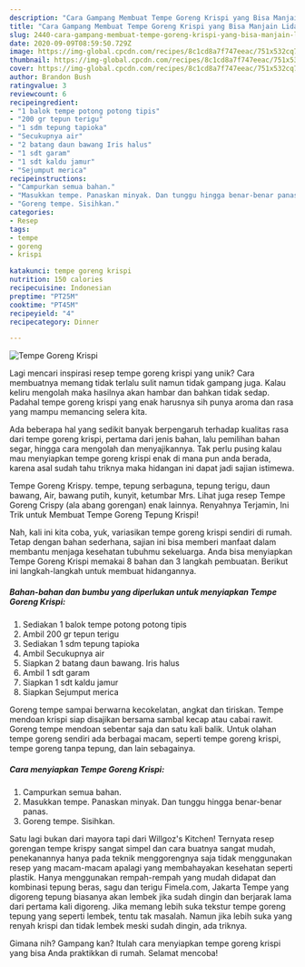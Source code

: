```yaml
---
description: "Cara Gampang Membuat Tempe Goreng Krispi yang Bisa Manjain Lidah"
title: "Cara Gampang Membuat Tempe Goreng Krispi yang Bisa Manjain Lidah"
slug: 2440-cara-gampang-membuat-tempe-goreng-krispi-yang-bisa-manjain-lidah
date: 2020-09-09T08:59:50.729Z
image: https://img-global.cpcdn.com/recipes/8c1cd8a7f747eeac/751x532cq70/tempe-goreng-krispi-foto-resep-utama.jpg
thumbnail: https://img-global.cpcdn.com/recipes/8c1cd8a7f747eeac/751x532cq70/tempe-goreng-krispi-foto-resep-utama.jpg
cover: https://img-global.cpcdn.com/recipes/8c1cd8a7f747eeac/751x532cq70/tempe-goreng-krispi-foto-resep-utama.jpg
author: Brandon Bush
ratingvalue: 3
reviewcount: 6
recipeingredient:
- "1 balok tempe potong potong tipis"
- "200 gr tepun terigu"
- "1 sdm tepung tapioka"
- "Secukupnya air"
- "2 batang daun bawang Iris halus"
- "1 sdt garam"
- "1 sdt kaldu jamur"
- "Sejumput merica"
recipeinstructions:
- "Campurkan semua bahan."
- "Masukkan tempe. Panaskan minyak. Dan tunggu hingga benar-benar panas."
- "Goreng tempe. Sisihkan."
categories:
- Resep
tags:
- tempe
- goreng
- krispi

katakunci: tempe goreng krispi 
nutrition: 150 calories
recipecuisine: Indonesian
preptime: "PT25M"
cooktime: "PT45M"
recipeyield: "4"
recipecategory: Dinner

---
```



![Tempe Goreng Krispi](https://img-global.cpcdn.com/recipes/8c1cd8a7f747eeac/751x532cq70/tempe-goreng-krispi-foto-resep-utama.jpg)

Lagi mencari inspirasi resep tempe goreng krispi yang unik? Cara membuatnya memang tidak terlalu sulit namun tidak gampang juga. Kalau keliru mengolah maka hasilnya akan hambar dan bahkan tidak sedap. Padahal tempe goreng krispi yang enak harusnya sih punya aroma dan rasa yang mampu memancing selera kita.

Ada beberapa hal yang sedikit banyak berpengaruh terhadap kualitas rasa dari tempe goreng krispi, pertama dari jenis bahan, lalu pemilihan bahan segar, hingga cara mengolah dan menyajikannya. Tak perlu pusing kalau mau menyiapkan tempe goreng krispi enak di mana pun anda berada, karena asal sudah tahu triknya maka hidangan ini dapat jadi sajian istimewa.

Tempe Goreng Krispy. tempe, tepung serbaguna, tepung terigu, daun bawang, Air, bawang putih, kunyit, ketumbar Mrs. Lihat juga resep Tempe Goreng Crispy (ala abang gorengan) enak lainnya. Renyahnya Terjamin, Ini Trik untuk Membuat Tempe Goreng Tepung Krispi!


Nah, kali ini kita coba, yuk, variasikan tempe goreng krispi sendiri di rumah. Tetap dengan bahan sederhana, sajian ini bisa memberi manfaat dalam membantu menjaga kesehatan tubuhmu sekeluarga. Anda bisa menyiapkan Tempe Goreng Krispi memakai 8 bahan dan 3 langkah pembuatan. Berikut ini langkah-langkah untuk membuat hidangannya.

<!--inarticleads1-->

##### Bahan-bahan dan bumbu yang diperlukan untuk menyiapkan Tempe Goreng Krispi:

1. Sediakan 1 balok tempe potong potong tipis
1. Ambil 200 gr tepun terigu
1. Sediakan 1 sdm tepung tapioka
1. Ambil Secukupnya air
1. Siapkan 2 batang daun bawang. Iris halus
1. Ambil 1 sdt garam
1. Siapkan 1 sdt kaldu jamur
1. Siapkan Sejumput merica


Goreng tempe sampai berwarna kecokelatan, angkat dan tiriskan. Tempe mendoan krispi siap disajikan bersama sambal kecap atau cabai rawit. Goreng tempe mendoan sebentar saja dan satu kali balik. Untuk olahan tempe goreng sendiri ada berbagai macam, seperti tempe goreng krispi, tempe goreng tanpa tepung, dan lain sebagainya. 

<!--inarticleads2-->

##### Cara menyiapkan Tempe Goreng Krispi:

1. Campurkan semua bahan.
1. Masukkan tempe. Panaskan minyak. Dan tunggu hingga benar-benar panas.
1. Goreng tempe. Sisihkan.


Satu lagi bukan dari mayora tapi dari Willgoz&#39;s Kitchen! Ternyata resep gorengan tempe krispy sangat simpel dan cara buatnya sangat mudah, penekanannya hanya pada teknik menggorengnya saja tidak menggunakan resep yang macam-macam apalagi yang membahayakan kesehatan seperti plastik. Hanya menggunakan rempah-rempah yang mudah didapat dan kombinasi tepung beras, sagu dan terigu Fimela.com, Jakarta Tempe yang digoreng tepung biasanya akan lembek jika sudah dingin dan berjarak lama dari pertama kali digoreng. Jika memang lebih suka tekstur tempe goreng tepung yang seperti lembek, tentu tak masalah. Namun jika lebih suka yang renyah krispi dan tidak lembek meski sudah dingin, ada triknya. 

Gimana nih? Gampang kan? Itulah cara menyiapkan tempe goreng krispi yang bisa Anda praktikkan di rumah. Selamat mencoba!
